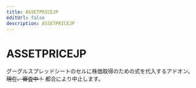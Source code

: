 ```yaml
---
title: ASSETPRICEJP
editUrl: false
description: ASSETPRICEJP
---
```


# ASSETPRICEJP

グーグルスプレッドシートのセルに株価取得のための式を代入するアドオン。
~~現在、審査中！~~
都合により中止します。
